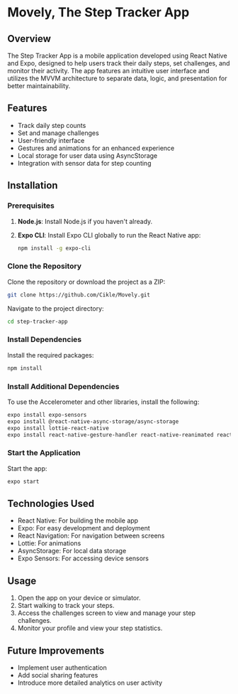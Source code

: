 
# Movely, The Step Tracker App

## Overview

The Step Tracker App is a mobile application developed using React Native and Expo, designed to help users track their daily steps, set challenges, and monitor their activity. The app features an intuitive user interface and utilizes the MVVM architecture to separate data, logic, and presentation for better maintainability.

## Features

- Track daily step counts
- Set and manage challenges
- User-friendly interface
- Gestures and animations for an enhanced experience
- Local storage for user data using AsyncStorage
- Integration with sensor data for step counting

## Installation

### Prerequisites

1. **Node.js**: Install Node.js if you haven't already.
2. **Expo CLI**: Install Expo CLI globally to run the React Native app:

   ```bash
   npm install -g expo-cli
   ```

### Clone the Repository

Clone the repository or download the project as a ZIP:

```bash
git clone https://github.com/Cikle/Movely.git
```

Navigate to the project directory:

```bash
cd step-tracker-app
```

### Install Dependencies

Install the required packages:

```bash
npm install
```

### Install Additional Dependencies

To use the Accelerometer and other libraries, install the following:

```bash
expo install expo-sensors
expo install @react-native-async-storage/async-storage
expo install lottie-react-native
expo install react-native-gesture-handler react-native-reanimated react-native-screens react-native-safe-area-context @react-native-community/masked-view
```

### Start the Application

Start the app:

```bash
expo start
```

## Technologies Used

- React Native: For building the mobile app
- Expo: For easy development and deployment
- React Navigation: For navigation between screens
- Lottie: For animations
- AsyncStorage: For local data storage
- Expo Sensors: For accessing device sensors

## Usage

1. Open the app on your device or simulator.
2. Start walking to track your steps.
3. Access the challenges screen to view and manage your step challenges.
4. Monitor your profile and view your step statistics.

## Future Improvements

- Implement user authentication
- Add social sharing features
- Introduce more detailed analytics on user activity
